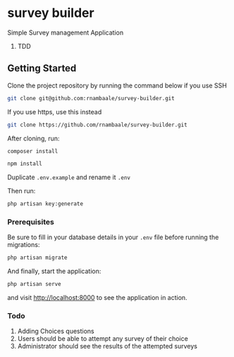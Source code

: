 # survey builder

Simple Survey management Application

1. TDD

## Getting Started

Clone the project repository by running the command below if you use SSH

```bash
git clone git@github.com:rnambaale/survey-builder.git
```

If you use https, use this instead

```bash
git clone https://github.com/rnambaale/survey-builder.git
```

After cloning, run:

```bash
composer install
```

```bash
npm install
```

Duplicate `.env.example` and rename it `.env`

Then run:

```bash
php artisan key:generate
```

### Prerequisites

Be sure to fill in your database details in your `.env` file before running the migrations:

```bash
php artisan migrate
```

And finally, start the application:

```bash
php artisan serve
```

and visit [http://localhost:8000](http://localhost:8000) to see the application in action.

### Todo

1. Adding Choices questions
2. Users should be able to attempt any survey of their choice
3. Administrator should see the results of the attempted surveys
